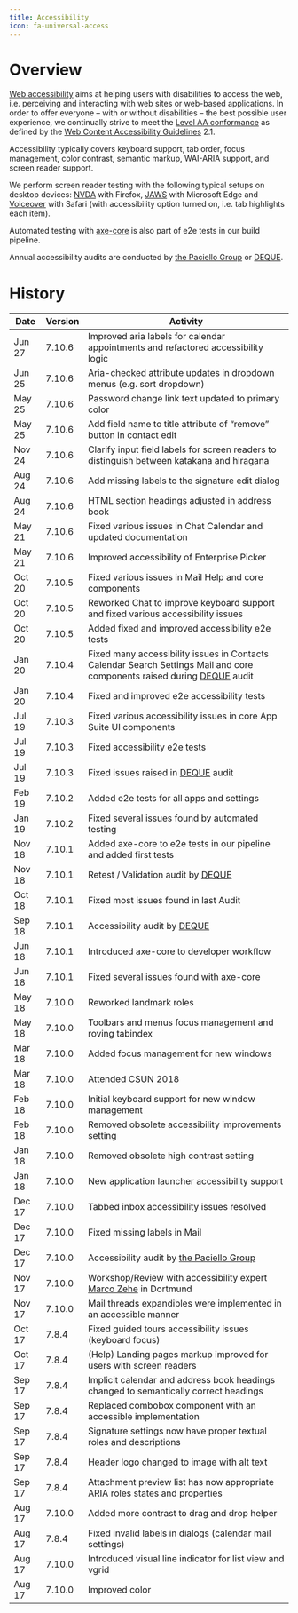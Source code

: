 ```yaml
---
title: Accessibility
icon: fa-universal-access
---
```


# Overview

[Web accessibility][WCAG-INTRO] aims at helping users with disabilities to access the web, i.e. perceiving and interacting with web sites or web-based applications. In order to offer everyone – with or without disabilities – the best possible user experience, we continually strive to meet the [Level AA conformance][WCAG-WAI] as defined by the [Web Content Accessibility Guidelines][WCAG-TR] 2.1.

Accessibility typically covers keyboard support, tab order, focus management, color contrast, semantic markup, WAI-ARIA support, and screen reader support.

We perform screen reader testing with the following typical setups on desktop devices: [NVDA][NVDA] with Firefox, [JAWS][Jaws] with Microsoft Edge and [Voiceover][VO] with Safari (with accessibility option turned on, i.e. tab highlights each item).

Automated testing with [axe-core][AXE] is also part of e2e tests in our build pipeline.

Annual accessibility audits are conducted by [the Paciello Group][TPG] or [DEQUE][DQ].

# History

| Date   | Version | Activity                                                                                                                      |
|--------|---------|-------------------------------------------------------------------------------------------------------------------------------|
| Jun 27 | 7.10.6  | Improved aria labels for calendar appointments and refactored accessibility logic                                             |
| Jun 25 | 7.10.6  | Aria-checked attribute updates in dropdown menus (e.g. sort dropdown)                                                         |
| May 25 | 7.10.6  | Password change link text updated to primary color                                                                            |
| May 25 | 7.10.6  | Add field name to title attribute of “remove” button in contact edit                                                          |
| Nov 24 | 7.10.6  | Clarify input field labels for screen readers to distinguish between katakana and hiragana                                    |
| Aug 24 | 7.10.6  | Add missing labels to the signature edit dialog                                                                               |
| Aug 24 | 7.10.6  | HTML section headings adjusted in address book                                                                                |
| May 21 | 7.10.6  | Fixed various issues in Chat Calendar and updated documentation                                                               |
| May 21 | 7.10.6  | Improved accessibility of Enterprise Picker                                                                                   |
| Oct 20 | 7.10.5  | Fixed various issues in Mail Help and core components                                                                         |
| Oct 20 | 7.10.5  | Reworked Chat to improve keyboard support and fixed various accessibility issues                                              |
| Oct 20 | 7.10.5  | Added fixed and improved accessibility e2e tests                                                                              |
| Jan 20 | 7.10.4  | Fixed many accessibility issues in Contacts Calendar Search Settings Mail and core components raised during [DEQUE][DQ] audit |
| Jan 20 | 7.10.4  | Fixed and improved e2e accessibility tests                                                                                    |
| Jul 19 | 7.10.3  | Fixed various accessibility issues in core App Suite UI components                                                            |
| Jul 19 | 7.10.3  | Fixed accessibility e2e tests                                                                                                 |
| Jul 19 | 7.10.3  | Fixed issues raised in [DEQUE][DQ] audit                                                                                      |
| Feb 19 | 7.10.2  | Added e2e tests for all apps and settings                                                                                     |
| Jan 19 | 7.10.2  | Fixed several issues found by automated testing                                                                               |
| Nov 18 | 7.10.1  | Added axe-core to e2e tests in our pipeline and added first tests                                                             |
| Nov 18 | 7.10.1  | Retest / Validation audit by [DEQUE][DQ]                                                                                      |
| Oct 18 | 7.10.1  | Fixed most issues found in last Audit                                                                                         |
| Sep 18 | 7.10.1  | Accessibility audit by [DEQUE][DQ]                                                                                            |
| Jun 18 | 7.10.1  | Introduced axe-core to developer workflow                                                                                     |
| Jun 18 | 7.10.1  | Fixed several issues found with axe-core                                                                                      |
| May 18 | 7.10.0  | Reworked landmark roles                                                                                                       |
| May 18 | 7.10.0  | Toolbars and menus focus management and roving tabindex                                                                       |
| Mar 18 | 7.10.0  | Added focus management for new windows                                                                                        |
| Mar 18 | 7.10.0  | Attended CSUN 2018                                                                                                            |
| Feb 18 | 7.10.0  | Initial keyboard support for new window management                                                                            |
| Feb 18 | 7.10.0  | Removed obsolete accessibility improvements setting                                                                           |
| Jan 18 | 7.10.0  | Removed obsolete high contrast setting                                                                                        |
| Jan 18 | 7.10.0  | New application launcher accessibility support                                                                                |
| Dec 17 | 7.10.0  | Tabbed inbox accessibility issues resolved                                                                                    |
| Dec 17 | 7.10.0  | Fixed missing labels in Mail                                                                                                  |
| Dec 17 | 7.10.0  | Accessibility audit by [the Paciello Group][TPG]                                                                              |
| Nov 17 | 7.10.0  | Workshop/Review with accessibility expert [Marco Zehe][MZ] in Dortmund                                                        |
| Nov 17 | 7.10.0  | Mail threads expandibles were implemented in an accessible manner                                                             |
| Oct 17 | 7.8.4   | Fixed guided tours accessibility issues (keyboard focus)                                                                      |
| Oct 17 | 7.8.4   | (Help) Landing pages markup improved for users with screen readers                                                            |
| Sep 17 | 7.8.4   | Implicit calendar and address book headings changed to semantically correct headings                                          |
| Sep 17 | 7.8.4   | Replaced combobox component with an accessible implementation                                                                 |
| Sep 17 | 7.8.4   | Signature settings now have proper textual roles and descriptions                                                             |
| Sep 17 | 7.8.4   | Header logo changed to image with alt text                                                                                    |
| Sep 17 | 7.8.4   | Attachment preview list has now appropriate ARIA roles states and properties                                                  |
| Aug 17 | 7.10.0  | Added more contrast to drag and drop helper                                                                                   |
| Aug 17 | 7.8.4   | Fixed invalid labels in dialogs (calendar mail settings)                                                                      |
| Aug 17 | 7.10.0  | Introduced visual line indicator for list view and vgrid                                                                      |
| Aug 17 | 7.10.0  | Improved color

[WCAG-TR]: https://www.w3.org/TR/WCAG21/
[WCAG-WAI]: https://www.w3.org/WAI/WCAG2AA-Conformance
[WCAG-INTRO]: https://www.w3.org/WAI/intro/accessibility.php

[NVDA]: http://www.nvaccess.org/
[JAWS]: http://www.freedomscientific.com/Products/Blindness/JAWS
[VO]: http://www.apple.com/accessibility/osx/voiceover/
[AXE]: https://www.deque.com/axe/

[TPG]: https://www.paciellogroup.com/
[DQ]: https://www.deque.com
[MZ]: https://www.marcozehe.de/

